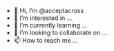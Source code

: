 - 👋 Hi, I’m @acceptacross
- 👀 I’m interested in ...
- 🌱 I’m currently learning ...
- 💞️ I’m looking to collaborate on ...
- 📫 How to reach me ...

<!---
acceptacross/acceptacross is a ✨ special ✨ repository because its `README.md` (this file) appears on your GitHub profile.
You can click the Preview link to take a look at your changes.
--->
